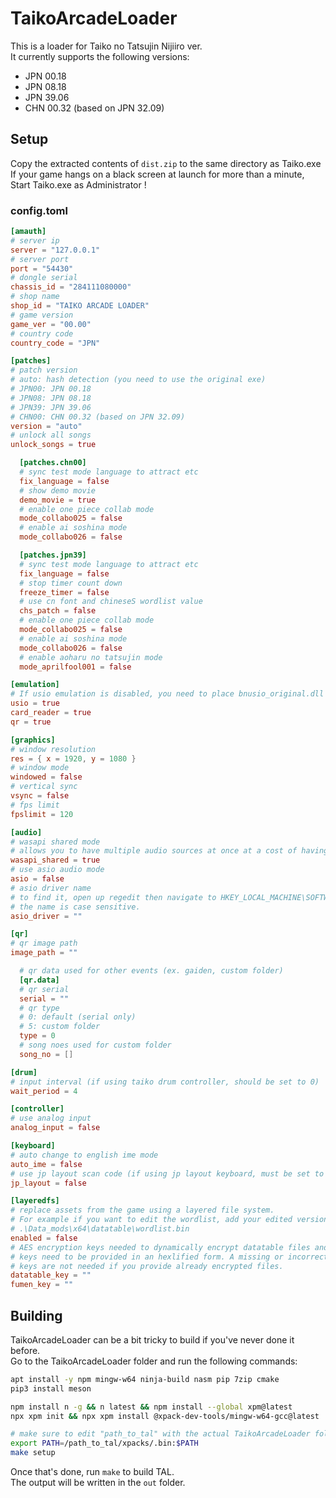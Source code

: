 # TaikoArcadeLoader

This is a loader for Taiko no Tatsujin Nijiiro ver.  
It currently supports the following versions:

* JPN 00.18
* JPN 08.18
* JPN 39.06
* CHN 00.32 (based on JPN 32.09)

## Setup

Copy the extracted contents of `dist.zip` to the same directory as Taiko.exe
If your game hangs on a black screen at launch for more than a minute, Start Taiko.exe as Administrator !

### config.toml

```toml
[amauth]
# server ip
server = "127.0.0.1"
# server port
port = "54430"
# dongle serial
chassis_id = "284111080000"
# shop name
shop_id = "TAIKO ARCADE LOADER"
# game version
game_ver = "00.00"
# country code
country_code = "JPN"

[patches]
# patch version
# auto: hash detection (you need to use the original exe)
# JPN00: JPN 00.18
# JPN08: JPN 08.18
# JPN39: JPN 39.06
# CHN00: CHN 00.32 (based on JPN 32.09)
version = "auto"
# unlock all songs
unlock_songs = true

  [patches.chn00]
  # sync test mode language to attract etc
  fix_language = false
  # show demo movie
  demo_movie = true
  # enable one piece collab mode
  mode_collabo025 = false
  # enable ai soshina mode
  mode_collabo026 = false

  [patches.jpn39]
  # sync test mode language to attract etc
  fix_language = false
  # stop timer count down
  freeze_timer = false
  # use cn font and chineseS wordlist value
  chs_patch = false
  # enable one piece collab mode
  mode_collabo025 = false
  # enable ai soshina mode
  mode_collabo026 = false
  # enable aoharu no tatsujin mode
  mode_aprilfool001 = false

[emulation]
# If usio emulation is disabled, you need to place bnusio_original.dll (unmodified bnusio.dll) in the executable folder.
usio = true
card_reader = true
qr = true

[graphics]
# window resolution
res = { x = 1920, y = 1080 }
# window mode
windowed = false
# vertical sync
vsync = false
# fps limit
fpslimit = 120

[audio]
# wasapi shared mode
# allows you to have multiple audio sources at once at a cost of having higher latency.
wasapi_shared = true
# use asio audio mode
asio = false
# asio driver name
# to find it, open up regedit then navigate to HKEY_LOCAL_MACHINE\SOFTWARE\ASIO
# the name is case sensitive.
asio_driver = ""

[qr]
# qr image path
image_path = ""

  # qr data used for other events (ex. gaiden, custom folder)
  [qr.data]
  # qr serial
  serial = ""
  # qr type
  # 0: default (serial only)
  # 5: custom folder
  type = 0
  # song noes used for custom folder
  song_no = []

[drum]
# input interval (if using taiko drum controller, should be set to 0)
wait_period = 4

[controller]
# use analog input
analog_input = false

[keyboard]
# auto change to english ime mode
auto_ime = false
# use jp layout scan code (if using jp layout keyboard, must be set to true)
jp_layout = false

[layeredfs]
# replace assets from the game using a layered file system.
# For example if you want to edit the wordlist, add your edited version like so:
# .\Data_mods\x64\datatable\wordlist.bin
enabled = false
# AES encryption keys needed to dynamically encrypt datatable files and fumens.
# keys need to be provided in an hexlified form. A missing or incorrect key will crash the game.
# keys are not needed if you provide already encrypted files.
datatable_key = ""
fumen_key = ""
```

## Building

TaikoArcadeLoader can be a bit tricky to build if you've never done it before.  
Go to the TaikoArcadeLoader folder and run the following commands:

```bash
apt install -y npm mingw-w64 ninja-build nasm pip 7zip cmake
pip3 install meson

npm install n -g && n latest && npm install --global xpm@latest
npx xpm init && npx xpm install @xpack-dev-tools/mingw-w64-gcc@latest

# make sure to edit "path_to_tal" with the actual TaikoArcadeLoader folder path
export PATH=/path_to_tal/xpacks/.bin:$PATH
make setup
```

Once that's done, run `make` to build TAL.  
The output will be written in the `out` folder.